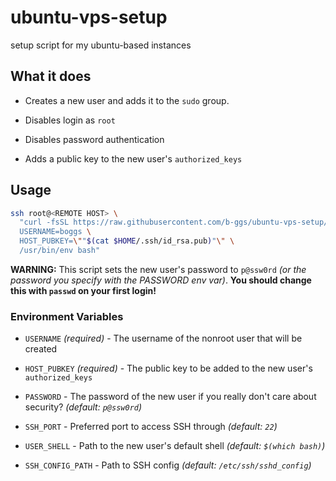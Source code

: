 # ubuntu-vps-setup

setup script for my ubuntu-based instances

## What it does

* Creates a new user and adds it to the `sudo` group.

* Disables login as `root`

* Disables password authentication

* Adds a public key to the new user's `authorized_keys`

## Usage

```bash
ssh root@<REMOTE HOST> \
  "curl -fsSL https://raw.githubusercontent.com/b-ggs/ubuntu-vps-setup/master/setup | \
  USERNAME=boggs \
  HOST_PUBKEY=\""$(cat $HOME/.ssh/id_rsa.pub)"\" \
  /usr/bin/env bash"
```

**WARNING:** This script sets the new user's password to `p@ssw0rd` *(or the password you specify with the PASSWORD env var)*. **You should change this with `passwd` on your first login!**

### Environment Variables

* `USERNAME` *(required)* - The username of the nonroot user that will be created

* `HOST_PUBKEY` *(required)* - The public key to be added to the new user's `authorized_keys`

* `PASSWORD` - The password of the new user if you really don't care about security? *(default: `p@ssw0rd`)*

* `SSH_PORT` - Preferred port to access SSH through *(default: `22`)*

* `USER_SHELL` - Path to the new user's default shell *(default: `$(which bash)`)*

* `SSH_CONFIG_PATH` - Path to SSH config *(default: `/etc/ssh/sshd_config`)*
